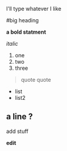 I'll type whatever I like

#big heading

**a bold statment**

*italic*

1. one
2. two
3. three

> quote
> quote

- list
- list2

a line ?
---

add stuff

**edit**
